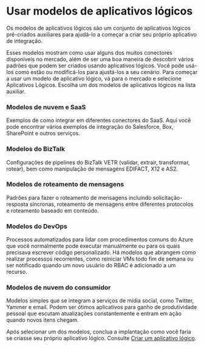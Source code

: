 <properties
 pageTitle="Usar modelos de aplicativos lógicos"
 description="Saiba como usar modelos de aplicativos lógicos pré-criados para ajudá-lo a começar."
 authors="kevinlam1"
 manager="dwrede"
 editor=""
 services="app-service\logic"
 documentationCenter=""/>

<tags
	ms.service="app-service-logic"
	ms.workload="integration"
	ms.tgt_pltfrm="na"
	ms.devlang="na"
	ms.topic="article"
	ms.date="06/24/2015"
	ms.author="klam"/>

# Usar modelos de aplicativos lógicos

Os modelos de aplicativos lógicos são um conjunto de aplicativos lógicos pré-criados auxiliares para ajudá-lo a começar a criar seu próprio aplicativo de integração.

Esses modelos mostram como usar alguns dos muitos conectores disponíveis no mercado, além de ser uma boa maneira de descobrir vários padrões que podem ser criados usando aplicativos lógicos. Você pode usá-los como estão ou modificá-los para ajustá-los a seu cenário. Para começar a usar um modelo de aplicativo lógico, vá para o mercado e selecione Aplicativos Lógicos. Escolha um dos modelos de aplicativos lógicos na lista auxiliar.

### Modelos de nuvem e SaaS
Exemplos de como integrar em diferentes conectores do SaaS. Aqui você pode encontrar vários exemplos de integração do Salesforce, Box, SharePoint e outros serviços.

### Modelos do BizTalk
Configurações de pipelines do BizTalk VETR (validar, extrair, transformar, rotear), bem como manipulação de mensagens EDIFACT, X12 e AS2.

### Modelos de roteamento de mensagens
Padrões para fazer o roteamento de mensagens incluindo solicitação-resposta síncronas, roteamento de mensagens entre diferentes protocolos e roteamento baseado em conteúdo.

### Modelos do DevOps
Processos automatizados para lidar com procedimentos comuns do Azure que você normalmente pode executar manualmente ou para os quais precisava escrever código personalizado. Há modelos que abrangem como realizar processos recorrentes, como reiniciar VMs todo fim de semana ou ser notificado quando um novo usuário do RBAC é adicionado a um recurso.

### Modelos de nuvem do consumidor
Modelos simples que se integram a serviços de mídia social, como Twitter, Yammer e email. Podem ser ótimos aplicativos para ganho de produtividade pessoal que escutam atualizações constantemente e entram em ação quando novos itens chegam.

Após selecionar um dos modelos, conclua a implantação como você faria se criasse seu próprio aplicativo lógico. Consulte [Criar um aplicativo lógico](app-service-logic-create-a-logic-app.md).
 

<!---HONumber=July15_HO4-->